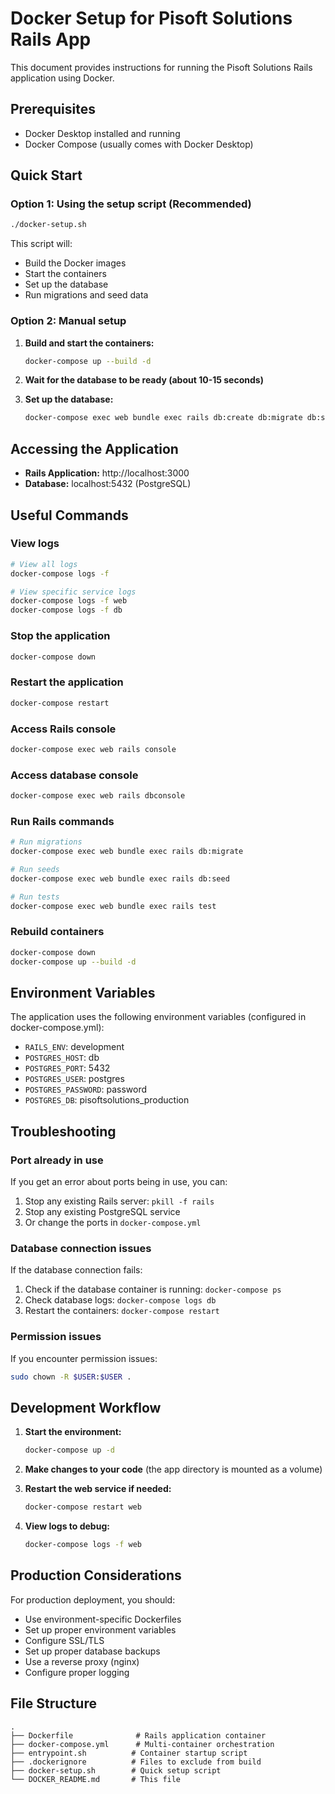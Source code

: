 # Docker Setup for Pisoft Solutions Rails App

This document provides instructions for running the Pisoft Solutions Rails application using Docker.

## Prerequisites

- Docker Desktop installed and running
- Docker Compose (usually comes with Docker Desktop)

## Quick Start

### Option 1: Using the setup script (Recommended)

```bash
./docker-setup.sh
```

This script will:
- Build the Docker images
- Start the containers
- Set up the database
- Run migrations and seed data

### Option 2: Manual setup

1. **Build and start the containers:**
   ```bash
   docker-compose up --build -d
   ```

2. **Wait for the database to be ready (about 10-15 seconds)**

3. **Set up the database:**
   ```bash
   docker-compose exec web bundle exec rails db:create db:migrate db:seed
   ```

## Accessing the Application

- **Rails Application:** http://localhost:3000
- **Database:** localhost:5432 (PostgreSQL)

## Useful Commands

### View logs
```bash
# View all logs
docker-compose logs -f

# View specific service logs
docker-compose logs -f web
docker-compose logs -f db
```

### Stop the application
```bash
docker-compose down
```

### Restart the application
```bash
docker-compose restart
```

### Access Rails console
```bash
docker-compose exec web rails console
```

### Access database console
```bash
docker-compose exec web rails dbconsole
```

### Run Rails commands
```bash
# Run migrations
docker-compose exec web bundle exec rails db:migrate

# Run seeds
docker-compose exec web bundle exec rails db:seed

# Run tests
docker-compose exec web bundle exec rails test
```

### Rebuild containers
```bash
docker-compose down
docker-compose up --build -d
```

## Environment Variables

The application uses the following environment variables (configured in docker-compose.yml):

- `RAILS_ENV`: development
- `POSTGRES_HOST`: db
- `POSTGRES_PORT`: 5432
- `POSTGRES_USER`: postgres
- `POSTGRES_PASSWORD`: password
- `POSTGRES_DB`: pisoftsolutions_production

## Troubleshooting

### Port already in use
If you get an error about ports being in use, you can:
1. Stop any existing Rails server: `pkill -f rails`
2. Stop any existing PostgreSQL service
3. Or change the ports in `docker-compose.yml`

### Database connection issues
If the database connection fails:
1. Check if the database container is running: `docker-compose ps`
2. Check database logs: `docker-compose logs db`
3. Restart the containers: `docker-compose restart`

### Permission issues
If you encounter permission issues:
```bash
sudo chown -R $USER:$USER .
```

## Development Workflow

1. **Start the environment:**
   ```bash
   docker-compose up -d
   ```

2. **Make changes to your code** (the app directory is mounted as a volume)

3. **Restart the web service if needed:**
   ```bash
   docker-compose restart web
   ```

4. **View logs to debug:**
   ```bash
   docker-compose logs -f web
   ```

## Production Considerations

For production deployment, you should:
- Use environment-specific Dockerfiles
- Set up proper environment variables
- Configure SSL/TLS
- Set up proper database backups
- Use a reverse proxy (nginx)
- Configure proper logging

## File Structure

```
.
├── Dockerfile              # Rails application container
├── docker-compose.yml      # Multi-container orchestration
├── entrypoint.sh          # Container startup script
├── .dockerignore          # Files to exclude from build
├── docker-setup.sh        # Quick setup script
└── DOCKER_README.md       # This file
```
